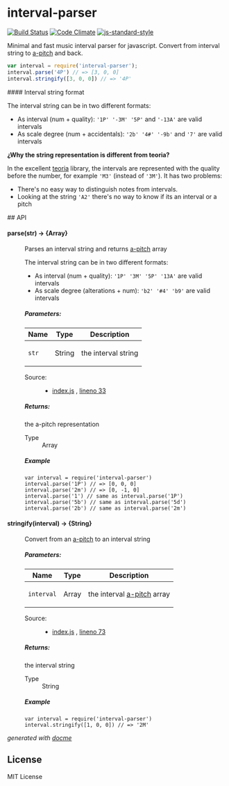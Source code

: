 # interval-parser

[![Build Status](https://travis-ci.org/danigb/interval-parser.svg?branch=master)](https://travis-ci.org/danigb/interval-parser)
[![Code Climate](https://codeclimate.com/github/danigb/interval-parser/badges/gpa.svg)](https://codeclimate.com/github/danigb/interval-parser)
[![js-standard-style](https://img.shields.io/badge/code%20style-standard-brightgreen.svg?style=flat)](https://github.com/feross/standard)

Minimal and fast music interval parser for javascript. Convert from interval string to [a-pitch](https://github.com/danigb/a-pitch) and back.

```js
var interval = require('interval-parser');
interval.parse('4P') // => [3, 0, 0]
interval.stringify([3, 0, 0]) // => '4P'
```

#### Interval string format

The interval string can be in two different formats:

- As interval (num + quality): `'1P' '-3M' '5P'` and `'-13A'` are valid intervals
- As scale degree (num + accidentals): `'2b' '4#' '-9b'` and `'7'` are valid intervals

__¿Why the string representation is different from teoria?__

In the excellent [teoria](https://github.com/saebekassebil/teoria/) library, the intervals are represented with the quality before the number, for example `'M3'` (instead of `'3M'`). It has two problems:

- There's no easy way to distinguish notes from intervals.
- Looking at the string `'A2'` there's no way to know if its an interval or a pitch

## API

<!-- START docme generated API please keep comment here to allow auto update -->
<!-- DON'T EDIT THIS SECTION, INSTEAD RE-RUN docme TO UPDATE -->

<div>
<div class="jsdoc-githubify">
<section>
<article>
<div class="container-overview">
<dl class="details">
</dl>
</div>
<dl>
<dt>
<h4 class="name" id="parse"><span class="type-signature"></span>parse<span class="signature">(str)</span><span class="type-signature"> &rarr; {Array}</span></h4>
</dt>
<dd>
<div class="description">
<p>Parses an interval string and returns <a href="https://github.com/danigb/a-pitch">a-pitch</a> array</p>
<p>The interval string can be in two different formats:</p>
<ul>
<li>As interval (num + quality): <code>'1P' '3M' '5P' '13A'</code> are valid intervals</li>
<li>As scale degree (alterations + num): <code>'b2' '#4' 'b9'</code> are valid intervals</li>
</ul>
</div>
<h5>Parameters:</h5>
<table class="params">
<thead>
<tr>
<th>Name</th>
<th>Type</th>
<th class="last">Description</th>
</tr>
</thead>
<tbody>
<tr>
<td class="name"><code>str</code></td>
<td class="type">
<span class="param-type">String</span>
</td>
<td class="description last"><p>the interval string</p></td>
</tr>
</tbody>
</table>
<dl class="details">
<dt class="tag-source">Source:</dt>
<dd class="tag-source"><ul class="dummy">
<li>
<a href="https://github.com/danigb/interval-parser/blob/master/index.js">index.js</a>
<span>, </span>
<a href="https://github.com/danigb/interval-parser/blob/master/index.js#L33">lineno 33</a>
</li>
</ul></dd>
</dl>
<h5>Returns:</h5>
<div class="param-desc">
<p>the a-pitch representation</p>
</div>
<dl>
<dt>
Type
</dt>
<dd>
<span class="param-type">Array</span>
</dd>
</dl>
<h5>Example</h5>
<pre class="prettyprint"><code>var interval = require('interval-parser')
interval.parse('1P') // => [0, 0, 0]
interval.parse('2m') // => [0, -1, 0]
interval.parse('1') // same as interval.parse('1P')
interval.parse('5b') // same as interval.parse('5d')
interval.parse('2b') // same as interval.parse('2m')</code></pre>
</dd>
<dt>
<h4 class="name" id="stringify"><span class="type-signature"></span>stringify<span class="signature">(interval)</span><span class="type-signature"> &rarr; {String}</span></h4>
</dt>
<dd>
<div class="description">
<p>Convert from an <a href="https://github.com/danigb/a-pitch">a-pitch</a> to an interval string</p>
</div>
<h5>Parameters:</h5>
<table class="params">
<thead>
<tr>
<th>Name</th>
<th>Type</th>
<th class="last">Description</th>
</tr>
</thead>
<tbody>
<tr>
<td class="name"><code>interval</code></td>
<td class="type">
<span class="param-type">Array</span>
</td>
<td class="description last"><p>the interval <a href="https://github.com/danigb/a-pitch">a-pitch</a> array</p></td>
</tr>
</tbody>
</table>
<dl class="details">
<dt class="tag-source">Source:</dt>
<dd class="tag-source"><ul class="dummy">
<li>
<a href="https://github.com/danigb/interval-parser/blob/master/index.js">index.js</a>
<span>, </span>
<a href="https://github.com/danigb/interval-parser/blob/master/index.js#L73">lineno 73</a>
</li>
</ul></dd>
</dl>
<h5>Returns:</h5>
<div class="param-desc">
<p>the interval string</p>
</div>
<dl>
<dt>
Type
</dt>
<dd>
<span class="param-type">String</span>
</dd>
</dl>
<h5>Example</h5>
<pre class="prettyprint"><code>var interval = require('interval-parser')
interval.stringify([1, 0, 0]) // => '2M'</code></pre>
</dd>
</dl>
</article>
</section>
</div>

*generated with [docme](https://github.com/thlorenz/docme)*
</div>
<!-- END docme generated API please keep comment here to allow auto update -->

## License

MIT License
